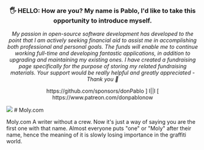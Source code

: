 <h3 align="center">🖐️ HELLO: How are you? My name is Pablo, I'd like to take this opportunity to introduce myself.</h3>
<p align="center"><i>My passion in open-source software development has developed to the point that I am actively seeking financial aid to assist me in accomplishing both professional and personal goals. The funds will enable me to continue working full-time and developing fantastic applications, in addition to upgrading and maintaining my existing ones. I have created a fundraising page specifically for the purpose of storing my related fundraising materials. Your support would be really helpful and greatly appreciated - Thank you 🙏</i></p>
<p align="center">https://github.com/sponsors/donPablo ] I||I [ https://www.patreon.com/donpablonow</p>
<img src="https://github.com/donPabloNow/donPabloNow/raw/main/assets/Wave_2400.gif"/>
# Moly.com

Moly.com A writer without a crew. Now it's just a way of saying you are the first one with that name. Almost everyone
puts "one" or "Moly" after their name, hence the meaning of it is slowly losing importance in the graffiti world.

